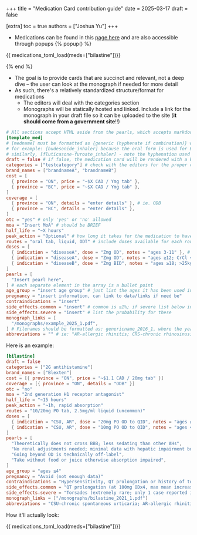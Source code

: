 +++
title = "Medication Card contribution guide"
date = 2025-03-17
draft = false

[extra]
toc = true
authors = ["Joshua Yu"]
+++

- Medications can be found in this [page here](/medications/) and are also accessible through popups {% popup() %}

{{ medications_toml_load(meds=["bilastine"])}}

{% end %}

- The goal is to provide cards that are succinct and relevant, not a deep dive – the user can look at the monograph if needed for more detail
- As such, there's a relatively standardized structure/format for medications
  - The editors will deal with the categories section
  - Monographs will be statically hosted and linked. Include a link for the monograph in your draft file so it can be uploaded to the site (**it should come from a government site**!!)

```toml
# All sections accept HTML aside from the pearls, which accepts markdown format
[template_med]
# [medname] must be formatted as {generic (hyphenate if combination)} with {_route} if dramatically different from oral.
# for example: [budesonide_inhaler] because the oral form is used for EoE.
# similarly, [fluticasone-furoate_inhaler] - note the hyphenation used between the drug combos.
draft = false # if false, the medication card will be rendered with a WIP sign
categories = ["testcategory"] # check with the editors for the proper category
brand_names = ["brandnameA", "brandnameB"]
cost = [
  { province = "ON", price = "~$X CAD / Ymg tab" },
  { province = "BC", price = "~$X CAD / Ymg tab" },
]
coverage = [
  { province = "ON", details = "enter details" }, # ie. ODB
  { province = "BC", details = "enter details" },
]
otc = "yes" # only 'yes' or 'no' allowed
moa = "Insert MoA" # should be BRIEF
half_life = "~X hours"
peak_action = "Optional" # how long it takes for the medication to have its intended or maximal effect
routes = "oral tab, liquid, ODT" # include doses available for each route ie. "10/20mg tab, 2.5mg/ml liq"
doses = [
  { indication = "diseaseA", dose = "Zmg OD", notes = "ages 3-11" }, # ages should be listed as "ages X-Y", or "ages ≥X"
  { indication = "diseaseA", dose = "Zmg OD", notes = "ages ≥12; CrCl < 30" }, # separate different notes with semi-colon
  { indication = "diseaseB", dose = "Zmg BID", notes = "ages ≥18; >25kg" }, # just list weights out
]
pearls = [
  "Insert pearl here",
] # each separate element in the array is a bullet point
age_group = "insert age group" # just list the ages it has been used in; this is a broad overview. you'll go into the specific ages for separate indications in the doses section
pregnancy = "insert information, can link to data/links if need be"
contraindications = "insert"
side_effects.common = "insert" # common is ≥1%; if severe list below instead; if possible list out drug vs placebo rates from the monograph, ie. "Drowsiness 3-9%[D], 2-5%[P];"
side_effects.severe = "insert" # list the probability for these
monograph_links = [
  "/monographs/example_2025_1.pdf",
] # Filenames should be formatted as: genericname_2016_1, where the year is of the last revision and the last number is if there are multiple monographs that year for that drug
abbreviations = "" # ie: "AR-allergic rhinitis; CRS-chronic rhinosinusitis; AI-adrenal insufficiency"
```

Here is an example:

```toml
[bilastine]
draft = false
categories = ["2G antihistamine"]
brand_names = ["Blexten"]
cost = [{ province = "ON", price = "~$1.1 CAD / 20mg tab" }]
coverage = [{ province = "ON", details = "ODB" }]
otc = "no"
moa = "2nd generation H1 receptor antagonist"
half_life = "~15 hours"
peak_action = "~1h, rapid absorption"
routes = "10/20mg PO tab, 2.5mg/ml liquid (uncommon)"
doses = [
  { indication = "CSU, AR", dose = "20mg PO OD to QID", notes = "ages ≥12" },
  { indication = "CSU, AR", dose = "10mg PO OD to QID", notes = "ages 4-11" },
]
pearls = [
  "Theoretically does not cross BBB; less sedating than other AHs",
  "No renal adjustments needed; minimal data with hepatic impairment but not expected to cause issues",
  "Going beyond OD is technically off-label",
  "Take without food or juice otherwise absorption impaired",
]
age_group = "ages ≥4"
pregnancy = "Avoid (not enough data)"
contraindications = "Hypersensitivity, QT prolongation or history of torsades"
side_effects.common = "QT prolongation (at 100mg ODx4, max mean increase 6ms); drowsiness (4%); headache (4%). For reference, drowisness/headache had a 2% incidence rate in placebo arm"
side_effects.severe = "Torsades (extremely rare; only 1 case reported in monograph post-market reactions)"
monograph_links = ["/monographs/bilastine_2021_1.pdf"]
abbreviations = "CSU-chronic spontaneous urticaria; AR-allergic rhinitis"
```

How it'll actually look:

{{ medications_toml_load(meds=["bilastine"])}}

<script src="/js/popup.js"></script>
